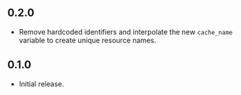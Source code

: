 ## 0.2.0

- Remove hardcoded identifiers and interpolate the new `cache_name` variable to
  create unique resource names.

## 0.1.0

- Initial release.
